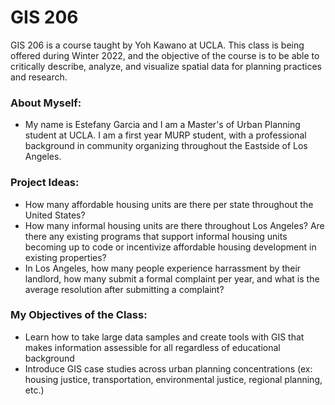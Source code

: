 # GIS 206
GIS 206 is a course taught by Yoh Kawano at UCLA. This class is being offered during Winter 2022, and the objective of the course is to be able to critically describe, analyze, and visualize spatial data for planning practices and research.

### About Myself:
- My name is Estefany Garcia and I am a Master's of Urban Planning student at UCLA. I am a first year MURP student, with a professional background in community organizing throughout the Eastside of Los Angeles. 

### Project Ideas: 
- How many affordable housing units are there per state throughout the United States? 
- How many informal housing units are there throughout Los Angeles? Are there any existing programs that support informal housing units becoming up to code or incentivize affordable housing development in existing properties? 
- In Los Angeles, how many people experience harrassment by their landlord, how many submit a formal complaint per year, and what is the average resolution after submitting a complaint? 

### My Objectives of the Class:
- Learn how to take large data samples and create tools with GIS that makes information assessible for all regardless of educational background
- Introduce GIS case studies across urban planning concentrations (ex: housing justice, transportation, environmental justice, regional planning, etc.) 
